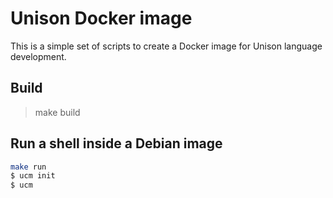 # Unison Docker image

This is a simple set of scripts to create a Docker image for Unison language development.

## Build

> make build

## Run a shell inside a Debian image
```bash
make run
$ ucm init
$ ucm
```
